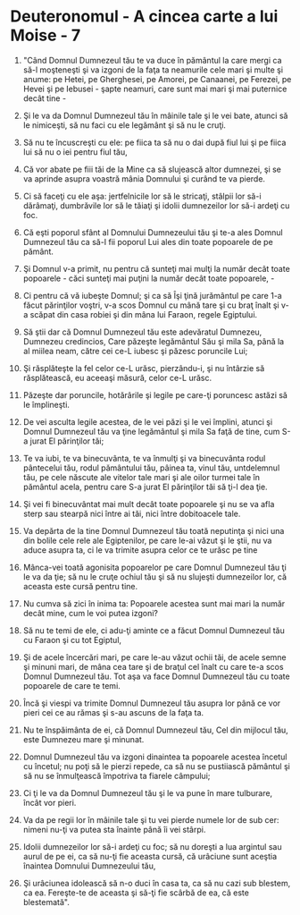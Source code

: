 # Deuteronomul - A cincea carte a lui Moise - 7

1. "Când Domnul Dumnezeul tău te va duce în pământul la care mergi ca să-l moşteneşti şi va izgoni de la faţa ta neamurile cele mari şi multe şi anume: pe Hetei, pe Gherghesei, pe Amorei, pe Canaanei, pe Ferezei, pe Hevei şi pe Iebusei - şapte neamuri, care sunt mai mari şi mai puternice decât tine - 

2. Şi le va da Domnul Dumnezeul tău în mâinile tale şi le vei bate, atunci să le nimiceşti, să nu faci cu ele legământ şi să nu le cruţi. 

3. Să nu te încuscreşti cu ele: pe fiica ta să nu o dai după fiul lui şi pe fiica lui să nu o iei pentru fiul tău, 

4. Că vor abate pe fiii tăi de la Mine ca să slujească altor dumnezei, şi se va aprinde asupra voastră mânia Domnului şi curând te va pierde. 

5. Ci să faceţi cu ele aşa: jertfelnicile lor să le stricaţi, stâlpii lor să-i dărâmaţi, dumbrăvile lor să le tăiaţi şi idolii dumnezeilor lor să-i ardeţi cu foc. 

6. Că eşti poporul sfânt al Domnului Dumnezeului tău şi te-a ales Domnul Dumnezeul tău ca să-I fii poporul Lui ales din toate popoarele de pe pământ. 

7. Şi Domnul v-a primit, nu pentru că sunteţi mai mulţi la număr decât toate popoarele - căci sunteţi mai puţini la număr decât toate popoarele, - 

8. Ci pentru că vă iubeşte Domnul; şi ca să Îşi ţină jurământul pe care 1-a făcut părinţilor voştri, v-a scos Domnul cu mână tare şi cu braţ înalt şi v-a scăpat din casa robiei şi din mâna lui Faraon, regele Egiptului. 

9. Să ştii dar că Domnul Dumnezeul tău este adevăratul Dumnezeu, Dumnezeu credincios, Care păzeşte legământul Său şi mila Sa, până la al miilea neam, către cei ce-L iubesc şi păzesc poruncile Lui; 

10. Şi răsplăteşte la fel celor ce-L urăsc, pierzându-i, şi nu întârzie să răsplătească, eu aceeaşi măsură, celor ce-L urăsc. 

11. Păzeşte dar poruncile, hotărârile şi legile pe care-ţi poruncesc astăzi să le împlineşti. 

12. De vei asculta legile acestea, de le vei păzi şi le vei împlini, atunci şi Domnul Dumnezeul tău va ţine legământul şi mila Sa faţă de tine, cum S-a jurat El părinţilor tăi; 

13. Te va iubi, te va binecuvânta, te va înmulţi şi va binecuvânta rodul pântecelui tău, rodul pământului tău, pâinea ta, vinul tău, untdelemnul tău, pe cele născute ale vitelor tale mari şi ale oilor turmei tale în pământul acela, pentru care S-a jurat El părinţilor tăi să ţi-l dea ţie. 

14. Şi vei fi binecuvântat mai mult decât toate popoarele şi nu se va afla sterp sau stearpă nici între ai tăi, nici între dobitoacele tale. 

15. Va depărta de la tine Domnul Dumnezeul tău toată neputinţa şi nici una din bolile cele rele ale Egiptenilor, pe care le-ai văzut şi le ştii, nu va aduce asupra ta, ci le va trimite asupra celor ce te urăsc pe tine 

16. Mânca-vei toată agonisita popoarelor pe care Domnul Dumnezeul tău ţi le va da ţie; să nu le cruţe ochiul tău şi să nu slujeşti dumnezeilor lor, că aceasta este cursă pentru tine. 

17. Nu cumva să zici în inima ta: Popoarele acestea sunt mai mari la număr decât mine, cum le voi putea izgoni? 

18. Să nu te temi de ele, ci adu-ţi aminte ce a făcut Domnul Dumnezeul tău cu Faraon şi cu tot Egiptul, 

19. Şi de acele încercări mari, pe care le-au văzut ochii tăi, de acele semne şi minuni mari, de mâna cea tare şi de braţul cel înalt cu care te-a scos Domnul Dumnezeul tău. Tot aşa va face Domnul Dumnezeul tău cu toate popoarele de care te temi. 

20. Încă şi viespi va trimite Domnul Dumnezeul tău asupra lor până ce vor pieri cei ce au rămas şi s-au ascuns de la faţa ta. 

21. Nu te înspăimânta de ei, că Domnul Dumnezeul tău, Cel din mijlocul tău, este Dumnezeu mare şi minunat. 

22. Domnul Dumnezeul tău va izgoni dinaintea ta popoarele acestea încetul cu încetul; nu poţi să le pierzi repede, ca să nu se pustiiască pământul şi să nu se înmulţească împotriva ta fiarele câmpului; 

23. Ci ţi le va da Domnul Dumnezeul tău şi le va pune în mare tulburare, încât vor pieri. 

24. Va da pe regii lor în mâinile tale şi tu vei pierde numele lor de sub cer: nimeni nu-ţi va putea sta înainte până îi vei stârpi. 

25. Idolii dumnezeilor lor să-i ardeţi cu foc; să nu doreşti a lua argintul sau aurul de pe ei, ca să nu-ţi fie aceasta cursă, că urâciune sunt aceştia înaintea Domnului Dumnezeului tău, 

26. Şi urâciunea idolească să n-o duci în casa ta, ca să nu cazi sub blestem, ca ea. Fereşte-te de aceasta şi să-ţi fie scârbă de ea, că este blestemată". 

